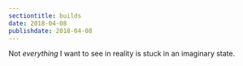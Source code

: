 ```yaml
---
sectiontitle: builds
date: 2018-04-08
publishdate: 2018-04-08
---
```


Not _everything_ I want to see in reality is stuck in an imaginary state.
